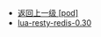 - [返回上一级 [pod]](服务部署/Nginx/模板/nginx-1.24.0/Openresty/openresty-1.21.4.3-win64/pod/)
- [lua-resty-redis-0.30](服务部署/Nginx/模板/nginx-1.24.0/Openresty/openresty-1.21.4.3-win64/pod/lua-resty-redis-0.30/)
